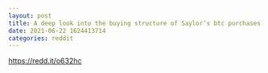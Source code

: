 ```yaml
--- 
layout: post 
title: A deep look into the buying structure of Saylor’s btc purchases. 
date: 2021-06-22 1624413714 
categories: reddit 
--- 
```

https://redd.it/o632hc